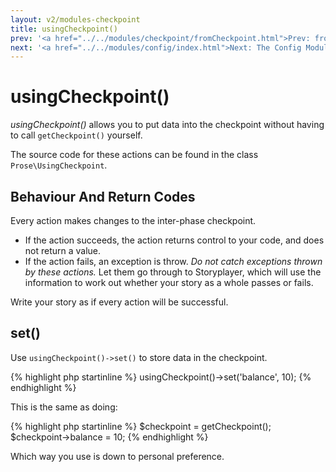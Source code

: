 ```yaml
---
layout: v2/modules-checkpoint
title: usingCheckpoint()
prev: '<a href="../../modules/checkpoint/fromCheckpoint.html">Prev: fromCheckpoint()</a>'
next: '<a href="../../modules/config/index.html">Next: The Config Module</a>'
---
```


# usingCheckpoint()

_usingCheckpoint()_ allows you to put data into the checkpoint without having to call `getCheckpoint()` yourself.

The source code for these actions can be found in the class `Prose\UsingCheckpoint`.

## Behaviour And Return Codes

Every action makes changes to the inter-phase checkpoint.

* If the action succeeds, the action returns control to your code, and does not return a value.
* If the action fails, an exception is throw. _Do not catch exceptions thrown by these actions._ Let them go through to Storyplayer, which will use the information to work out whether your story as a whole passes or fails.

Write your story as if every action will be successful.

## set()

Use `usingCheckpoint()->set()` to store data in the checkpoint.

{% highlight php startinline %}
usingCheckpoint()->set('balance', 10);
{% endhighlight %}

This is the same as doing:

{% highlight php startinline %}
$checkpoint = getCheckpoint();
$checkpoint->balance = 10;
{% endhighlight %}

Which way you use is down to personal preference.